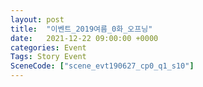 ```yaml
---
layout: post
title:  "이벤트_2019여름_0화_오프닝"
date:   2021-12-22 09:00:00 +0000
categories: Event
Tags: Story Event
SceneCode: ["scene_evt190627_cp0_q1_s10"]
---
```

